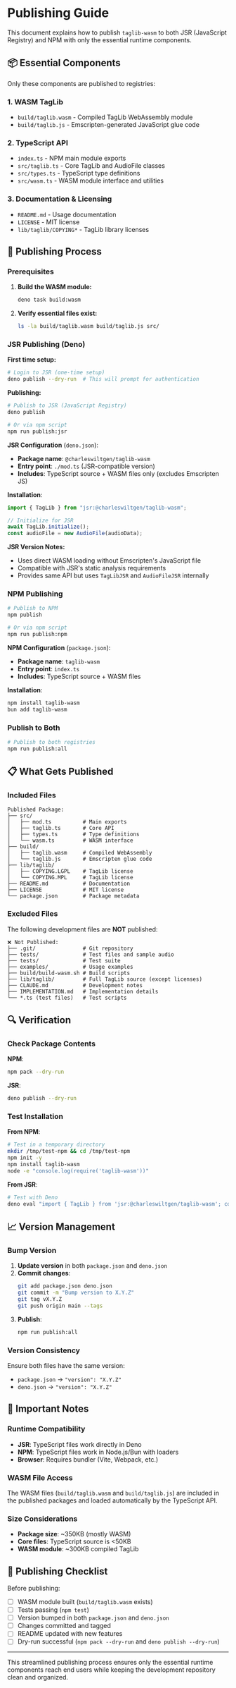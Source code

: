 # Publishing Guide

This document explains how to publish `taglib-wasm` to both JSR (JavaScript Registry) and NPM with only the essential runtime components.

## 📦 Essential Components

Only these components are published to registries:

### 1. **WASM TagLib**

- `build/taglib.wasm` - Compiled TagLib WebAssembly module
- `build/taglib.js` - Emscripten-generated JavaScript glue code

### 2. **TypeScript API**

- `index.ts` - NPM main module exports
- `src/taglib.ts` - Core TagLib and AudioFile classes
- `src/types.ts` - TypeScript type definitions
- `src/wasm.ts` - WASM module interface and utilities

### 3. **Documentation & Licensing**

- `README.md` - Usage documentation
- `LICENSE` - MIT license
- `lib/taglib/COPYING*` - TagLib library licenses

## 🚀 Publishing Process

### Prerequisites

1. **Build the WASM module:**
   ```bash
   deno task build:wasm
   ```

2. **Verify essential files exist:**
   ```bash
   ls -la build/taglib.wasm build/taglib.js src/
   ```

### JSR Publishing (Deno)

**First time setup:**

```bash
# Login to JSR (one-time setup)
deno publish --dry-run  # This will prompt for authentication
```

**Publishing:**

```bash
# Publish to JSR (JavaScript Registry)
deno publish

# Or via npm script
npm run publish:jsr
```

**JSR Configuration** (`deno.json`):

- **Package name**: `@charleswiltgen/taglib-wasm`
- **Entry point**: `./mod.ts` (JSR-compatible version)
- **Includes**: TypeScript source + WASM files only (excludes Emscripten JS)

**Installation**:

```typescript
import { TagLib } from "jsr:@charleswiltgen/taglib-wasm";

// Initialize for JSR
await TagLib.initialize();
const audioFile = new AudioFile(audioData);
```

**JSR Version Notes:**

- Uses direct WASM loading without Emscripten's JavaScript file
- Compatible with JSR's static analysis requirements
- Provides same API but uses `TagLibJSR` and `AudioFileJSR` internally

### NPM Publishing

```bash
# Publish to NPM
npm publish

# Or via npm script  
npm run publish:npm
```

**NPM Configuration** (`package.json`):

- **Package name**: `taglib-wasm`
- **Entry point**: `index.ts`
- **Includes**: TypeScript source + WASM files

**Installation**:

```bash
npm install taglib-wasm
bun add taglib-wasm
```

### Publish to Both

```bash
# Publish to both registries
npm run publish:all
```

## 📋 What Gets Published

### Included Files

```
Published Package:
├── src/
│   ├── mod.ts          # Main exports
│   ├── taglib.ts       # Core API
│   ├── types.ts        # Type definitions
│   └── wasm.ts         # WASM interface
├── build/
│   ├── taglib.wasm     # Compiled WebAssembly
│   └── taglib.js       # Emscripten glue code
├── lib/taglib/
│   ├── COPYING.LGPL    # TagLib license
│   └── COPYING.MPL     # TagLib license
├── README.md           # Documentation
├── LICENSE             # MIT license
└── package.json        # Package metadata
```

### Excluded Files

The following development files are **NOT** published:

```
❌ Not Published:
├── .git/               # Git repository
├── tests/              # Test files and sample audio
├── tests/              # Test suite
├── examples/           # Usage examples
├── build/build-wasm.sh # Build scripts
├── lib/taglib/         # Full TagLib source (except licenses)
├── CLAUDE.md           # Development notes
├── IMPLEMENTATION.md   # Implementation details
└── *.ts (test files)   # Test scripts
```

## 🔍 Verification

### Check Package Contents

**NPM**:

```bash
npm pack --dry-run
```

**JSR**:

```bash
deno publish --dry-run
```

### Test Installation

**From NPM**:

```bash
# Test in a temporary directory
mkdir /tmp/test-npm && cd /tmp/test-npm
npm init -y
npm install taglib-wasm
node -e "console.log(require('taglib-wasm'))"
```

**From JSR**:

```bash
# Test with Deno
deno eval "import { TagLib } from 'jsr:@charleswiltgen/taglib-wasm'; console.log(TagLib)"
```

## 📈 Version Management

### Bump Version

1. **Update version** in both `package.json` and `deno.json`
2. **Commit changes**:
   ```bash
   git add package.json deno.json
   git commit -m "Bump version to X.Y.Z"
   git tag vX.Y.Z
   git push origin main --tags
   ```
3. **Publish**:
   ```bash
   npm run publish:all
   ```

### Version Consistency

Ensure both files have the same version:

- `package.json` → `"version": "X.Y.Z"`
- `deno.json` → `"version": "X.Y.Z"`

## 🚨 Important Notes

### Runtime Compatibility

- **JSR**: TypeScript files work directly in Deno
- **NPM**: TypeScript files work in Node.js/Bun with loaders
- **Browser**: Requires bundler (Vite, Webpack, etc.)

### WASM File Access

The WASM files (`build/taglib.wasm` and `build/taglib.js`) are included in the published packages and loaded automatically by the TypeScript API.

### Size Considerations

- **Package size**: ~350KB (mostly WASM)
- **Core files**: TypeScript source is <50KB
- **WASM module**: ~300KB compiled TagLib

## 🎯 Publishing Checklist

Before publishing:

- [ ] WASM module built (`build/taglib.wasm` exists)
- [ ] Tests passing (`npm test`)
- [ ] Version bumped in both `package.json` and `deno.json`
- [ ] Changes committed and tagged
- [ ] README updated with new features
- [ ] Dry-run successful (`npm pack --dry-run` and `deno publish --dry-run`)

---

This streamlined publishing process ensures only the essential runtime components reach end users while keeping the development repository clean and organized.
